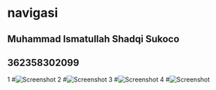 # navigasi

## Muhammad Ismatullah Shadqi Sukoco
## 362358302099
1
#![Screenshot](assets/images/Screenshot/1.png)
2
#![Screenshot](assets/images/Screenshot/2.png)
3
#![Screenshot](assets/images/Screenshot/3.png)
4
#![Screenshot](assets/images/Screenshot/4.png)